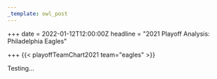 ```yaml
---
_template: owl_post
---
```



+++
date = 2022-01-12T12:00:00Z
headline = "2021 Playoff Analysis: Philadelphia Eagles"

+++
{{< playoffTeamChart2021 team="eagles" >}}

Testing...
